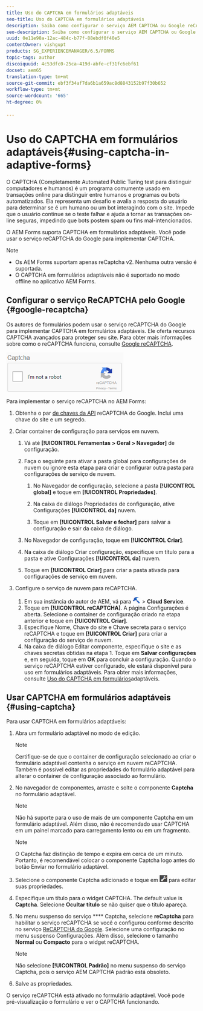 ```yaml
---
title: Uso do CAPTCHA em formulários adaptáveis
seo-title: Uso do CAPTCHA em formulários adaptáveis
description: Saiba como configurar o serviço AEM CAPTCHA ou Google reCAPTCHA em formulários adaptáveis.
seo-description: Saiba como configurar o serviço AEM CAPTCHA ou Google reCAPTCHA em formulários adaptáveis.
uuid: 0e11e98a-12ac-484c-b77f-88ebdf0f40e5
contentOwner: vishgupt
products: SG_EXPERIENCEMANAGER/6.5/FORMS
topic-tags: author
discoiquuid: 4c53dfc0-25ca-419d-abfe-cf31fc6ebf61
docset: aem65
translation-type: tm+mt
source-git-commit: ebf3f34af7da6b1a659ac8d8843152b97f30b652
workflow-type: tm+mt
source-wordcount: '665'
ht-degree: 0%

---
```



# Uso do CAPTCHA em formulários adaptáveis{#using-captcha-in-adaptive-forms}

O CAPTCHA (Completamente Automated Public Turing test para distinguir computadores e humanos) é um programa comumente usado em transações online para distinguir entre humanos e programas ou bots automatizados. Ela representa um desafio e avalia a resposta do usuário para determinar se é um humano ou um bot interagindo com o site. Impede que o usuário continue se o teste falhar e ajuda a tornar as transações on-line seguras, impedindo que bots postem spam ou fins mal-intencionados.

O AEM Forms suporta CAPTCHA em formulários adaptáveis. Você pode usar o serviço reCAPTCHA do Google para implementar CAPTCHA.

>[!NOTE]
>
>* Os AEM Forms suportam apenas reCaptcha v2. Nenhuma outra versão é suportada.
>* O CAPTCHA em formulários adaptáveis não é suportado no modo offline no aplicativo AEM Forms.
>



## Configurar o serviço ReCAPTCHA pelo Google {#google-recaptcha}

Os autores de formulários podem usar o serviço reCAPTCHA do Google para implementar CAPTCHA em formulários adaptáveis. Ele oferta recursos CAPTCHA avançados para proteger seu site. Para obter mais informações sobre como o reCAPTCHA funciona, consulte [Google reCAPTCHA](https://developers.google.com/recaptcha/).

![Recaptcha](assets/recaptcha_new.png)

Para implementar o serviço reCAPTCHA no AEM Forms:

1. Obtenha o par [de chaves da API](https://www.google.com/recaptcha/admin) reCAPTCHA do Google. Inclui uma chave do site e um segredo.
1. Criar container de configuração para serviços em nuvem.

   1. Vá até **[!UICONTROL Ferramentas > Geral > Navegador]** de configuração.
   1. Faça o seguinte para ativar a pasta global para configurações de nuvem ou ignore esta etapa para criar e configurar outra pasta para configurações de serviço de nuvem.

      1. No Navegador de configuração, selecione a pasta **[!UICONTROL global]** e toque em **[!UICONTROL Propriedades]**.

      1. Na caixa de diálogo Propriedades de configuração, ative Configurações **[!UICONTROL da]** nuvem.
      1. Toque em **[!UICONTROL Salvar e fechar]** para salvar a configuração e sair da caixa de diálogo.
   1. No Navegador de configuração, toque em **[!UICONTROL Criar]**.
   1. Na caixa de diálogo Criar configuração, especifique um título para a pasta e ative Configurações **[!UICONTROL da]** nuvem.
   1. Toque em **[!UICONTROL Criar]** para criar a pasta ativada para configurações de serviço em nuvem.


1. Configure o serviço de nuvem para reCAPTCHA.

   1. Em sua instância do autor de AEM, vá para ![tools-1](assets/tools-1.png) > **Cloud Service**.
   1. Toque em **[!UICONTROL reCAPTCHA]**. A página Configurações é aberta. Selecione o container de configuração criado na etapa anterior e toque em **[!UICONTROL Criar]**.
   1. Especifique Nome, Chave do site e Chave secreta para o serviço reCAPTCHA e toque em **[!UICONTROL Criar]** para criar a configuração do serviço de nuvem.
   1. Na caixa de diálogo Editar componente, especifique o site e as chaves secretas obtidas na etapa 1. Toque em **Salvar configurações** e, em seguida, toque em **OK** para concluir a configuração.
   Quando o serviço reCAPTCHA estiver configurado, ele estará disponível para uso em formulários adaptáveis. Para obter mais informações, consulte [Uso do CAPTCHA em formulários](#using-captcha)adaptáveis.

## Usar CAPTCHA em formulários adaptáveis {#using-captcha}

Para usar CAPTCHA em formulários adaptáveis:

1. Abra um formulário adaptável no modo de edição.

   >[!NOTE]
   >
   >Certifique-se de que o container de configuração selecionado ao criar o formulário adaptável contenha o serviço em nuvem reCAPTCHA. Também é possível editar as propriedades do formulário adaptável para alterar o container de configuração associado ao formulário.

1. No navegador de componentes, arraste e solte o componente **Captcha** no formulário adaptável.

   >[!NOTE]
   >
   >Não há suporte para o uso de mais de um componente Captcha em um formulário adaptável. Além disso, não é recomendado usar CAPTCHA em um painel marcado para carregamento lento ou em um fragmento.

   >[!NOTE]
   >
   >O Captcha faz distinção de tempo e expira em cerca de um minuto. Portanto, é recomendável colocar o componente Captcha logo antes do botão Enviar no formulário adaptável.

1. Selecione o componente Captcha adicionado e toque em ![cmppr](assets/cmppr.png) para editar suas propriedades.
1. Especifique um título para o widget CAPTCHA. The default value is **Captcha**. Selecione **Ocultar título** se não quiser que o título apareça.
1. No menu suspenso do serviço **** Captcha, selecione **reCaptcha** para habilitar o serviço reCAPTCHA se você o configurou conforme descrito no serviço [ReCAPTCHA do Google](#google-recaptcha). Selecione uma configuração no menu suspenso Configurações. Além disso, selecione o tamanho **Normal** ou **Compacto** para o widget reCAPTCHA.

   >[!NOTE]
   >
   >Não selecione **[!UICONTROL Padrão]** no menu suspenso do serviço Captcha, pois o serviço AEM CAPTCHA padrão está obsoleto.

1. Salve as propriedades.

O serviço reCAPTCHA está ativado no formulário adaptável. Você pode pré-visualização o formulário e ver o CAPTCHA funcionando.
